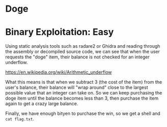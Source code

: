 # Doge
# Binary Exploitation: Easy

Using static analysis tools such as radare2 or Ghidra and reading through the 
assembly or decompiled source code, we can see that when the user requests the
"doge" item, their balance is not checked for an integer underflow.    

https://en.wikipedia.org/wiki/Arithmetic_underflow   

What this means is that when we subtract 3 (the cost of the item) from the 
user's balance, their balance will "wrap around" close to the largest possible 
value that an integer can take on. So we can keep purchasing the doge item
until the balance becomes less than 3, then purchase the item again to get a 
crazy large balance. 

Finally, we have enough bityen to purchase the win, so we get a shell and
```cat flag.txt```.